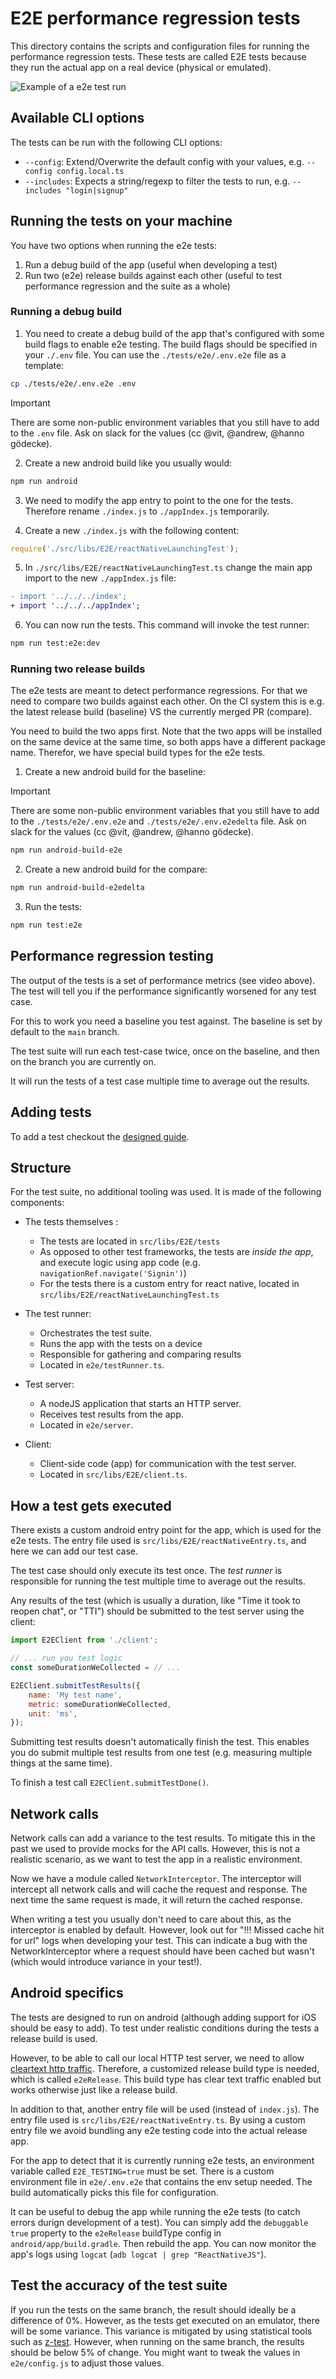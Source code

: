 # E2E performance regression tests

This directory contains the scripts and configuration files for running the
performance regression tests. These tests are called E2E tests because they
run the actual app on a real device (physical or emulated).

![Example of a e2e test run](https://raw.githubusercontent.com/hannojg/expensify-app/5f945c25e2a0650753f47f3f541b984f4d114f6d/e2e/example.gif)


## Available CLI options

The tests can be run with the following CLI options:

- `--config`: Extend/Overwrite the default config with your values, e.g. `--config config.local.ts`
- `--includes`: Expects a string/regexp to filter the tests to run, e.g. `--includes "login|signup"`

## Running the tests on your machine

You have two options when running the e2e tests:

1. Run a debug build of the app (useful when developing a test)
2. Run two (e2e) release builds against each other (useful to test performance regression and the suite as a whole)

### Running a debug build

1. You need to create a debug build of the app that's configured with some build flags to enable e2e testing.
The build flags should be specified in your `./.env` file. You can use the `./tests/e2e/.env.e2e` file as a template:

```sh
cp ./tests/e2e/.env.e2e .env
```

> [!IMPORTANT]
> There are some non-public environment variables that you still have to add to the `.env` file. Ask on slack for the values (cc @vit, @andrew, @hanno gödecke).

2. Create a new android build like you usually would:

```sh
npm run android
```

3. We need to modify the app entry to point to the one for the tests. Therefore rename `./index.js` to `./appIndex.js` temporarily.

4. Create a new `./index.js` with the following content:
```js
require('./src/libs/E2E/reactNativeLaunchingTest');
```

5. In `./src/libs/E2E/reactNativeLaunchingTest.ts` change the main app import to the new `./appIndex.js` file:
```diff
- import '../../../index';
+ import '../../../appIndex';
```

6. You can now run the tests. This command will invoke the test runner:

```sh
npm run test:e2e:dev
```

### Running two release builds

The e2e tests are meant to detect performance regressions. For that we need to compare two builds against each other. On the CI system this is e.g. the latest release build (baseline) VS the currently merged PR (compare).

You need to build the two apps first. Note that the two apps will be installed on the same device at the same time, so both apps have a different package name. Therefor, we have special build types for the e2e tests.

1. Create a new android build for the baseline:

> [!IMPORTANT]
> There are some non-public environment variables that you still have to add to the `./tests/e2e/.env.e2e` and `./tests/e2e/.env.e2edelta` file. Ask on slack for the values (cc @vit, @andrew, @hanno gödecke).

```sh
npm run android-build-e2e
```

2. Create a new android build for the compare:

```sh
npm run android-build-e2edelta
```

3. Run the tests:

```sh
npm run test:e2e
```


## Performance regression testing

The output of the tests is a set of performance metrics (see video above).
The test will tell you if the performance significantly worsened for any test case.

For this to work you need a baseline you test against. The baseline is set by default
to the `main` branch.

The test suite will run each test-case twice, once on the baseline, and then on the branch
you are currently on.

It will run the tests of a test case multiple time to average out the results.

## Adding tests

To add a test checkout the [designed guide](tests/e2e/ADDING_TESTS.md).

## Structure

For the test suite, no additional tooling was used. It is made of the following
components:

- The tests themselves :
  - The tests are located in `src/libs/E2E/tests`
  - As opposed to other test frameworks, the tests are _inside the app_, and execute logic using app code (e.g. `navigationRef.navigate('Signin')`)
  - For the tests there is a custom entry for react native, located in `src/libs/E2E/reactNativeLaunchingTest.ts`

- The test runner:
    - Orchestrates the test suite.
    - Runs the app with the tests on a device
    - Responsible for gathering and comparing results
    - Located in `e2e/testRunner.ts`.

- Test server:
  - A nodeJS application that starts an HTTP server.
  - Receives test results from the app.
  - Located in `e2e/server`.

- Client:
  - Client-side code (app) for communication with the test server.
  - Located in `src/libs/E2E/client.ts`.


## How a test gets executed

There exists a custom android entry point for the app, which is used for the e2e tests.
The entry file used is `src/libs/E2E/reactNativeEntry.ts`, and here we can add our test case.

The test case should only execute its test once. The _test runner_ is responsible for running the
test multiple time to average out the results.

Any results of the test (which is usually a duration, like "Time it took to reopen chat", or "TTI") should be
submitted to the test server using the client:

```js
import E2EClient from './client';

// ... run you test logic
const someDurationWeCollected = // ...

E2EClient.submitTestResults({
    name: 'My test name',
    metric: someDurationWeCollected,
    unit: 'ms',
});
```

Submitting test results doesn't automatically finish the test. This enables you do submit multiple test results
from one test (e.g. measuring multiple things at the same time).

To finish a test call `E2EClient.submitTestDone()`.

## Network calls

Network calls can add a variance to the test results. To mitigate this in the past we used to provide mocks for the API
calls. However, this is not a realistic scenario, as we want to test the app in a realistic environment.

Now we have a module called `NetworkInterceptor`. The interceptor will intercept all network calls and will
cache the request and response. The next time the same request is made, it will return the cached response.

When writing a test you usually don't need to care about this, as the interceptor is enabled by default.
However, look out for "!!! Missed cache hit for url" logs when developing your test. This can indicate a bug
with the NetworkInterceptor where a request should have been cached but wasn't (which would introduce variance in your test!).


## Android specifics

The tests are designed to run on android (although adding support for iOS should be easy to add).
To test under realistic conditions during the tests a release build is used.

However, to be able to call our local HTTP test server, we need to allow
[cleartext http traffic](https://developer.android.com/training/articles/security-config#CleartextTrafficPermitted).
Therefore, a customized release build type is needed, which is called `e2eRelease`. This build type has clear
text traffic enabled but works otherwise just like a release build.

In addition to that, another entry file will be used (instead of `index.js`). The entry file used is
`src/libs/E2E/reactNativeEntry.ts`. By using a custom entry file we avoid bundling any e2e testing code
into the actual release app.

For the app to detect that it is currently running e2e tests, an environment variable called `E2E_TESTING=true` must
be set. There is a custom environment file in `e2e/.env.e2e` that contains the env setup needed. The build automatically
picks this file for configuration.

It can be useful to debug the app while running the e2e tests (to catch errors durign development of a test).
You can simply add the `debuggable true` property to the `e2eRelease` buildType config in `android/app/build.gradle`.
Then rebuild the app. You can now monitor the app's logs using `logcat` (`adb logcat | grep "ReactNativeJS"`).

## Test the accuracy of the test suite

If you run the tests on the same branch, the result should ideally be a difference of 0%. However, as the tests
get executed on an emulator, there will be some variance. This variance is mitigated by using statistical tools
such as [z-test](https://en.wikipedia.org/wiki/Z-test). However, when running on the same branch, the results
should be below 5% of change.
You might want to tweak the values in `e2e/config.js` to adjust those values.

